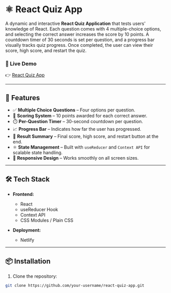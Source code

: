 # ⚛️ React Quiz App

A dynamic and interactive **React Quiz Application** that tests users' knowledge of React. Each question comes with 4 multiple-choice options, and selecting the correct answer increases the score by 10 points. A countdown timer of 30 seconds is set per question, and a progress bar visually tracks quiz progress. Once completed, the user can view their score, high score, and restart the quiz.

### 🚀 Live Demo  
👉 [React Quiz App](https://react-quize-app-learn.netlify.app/)

---

## 🧠 Features

- ✅ **Multiple Choice Questions** – Four options per question.
- 🧮 **Scoring System** – 10 points awarded for each correct answer.
- ⏱️ **Per-Question Timer** – 30-second countdown per question.
- 📈 **Progress Bar** – Indicates how far the user has progressed.
- 🏁 **Result Summary** – Final score, high score, and restart button at the end.
- ⚛️ **State Management** – Built with `useReducer` and `Context API` for scalable state handling.
- 📱 **Responsive Design** – Works smoothly on all screen sizes.

---

## 🛠️ Tech Stack

- **Frontend:**
  - React
  - useReducer Hook
  - Context API
  - CSS Modules / Plain CSS

- **Deployment:**
  - Netlify
---

## 📦 Installation

1. Clone the repository:

```bash
git clone https://github.com/your-username/react-quiz-app.git
